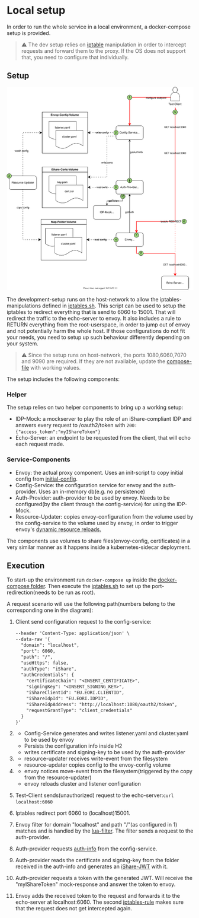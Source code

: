 # Local setup

In order to run the whole service in a local environment, a docker-compose setup is provided. 

> :warning:  The dev setup relies on [iptable](https://linux.die.net/man/8/iptables) manipulation 
> in order to intercept requests and forward them to the proxy. If the OS does not support that, you 
> need to configure that individually.


## Setup

![Dev-Setup](./compose-dev-setup.svg)

The development-setup runs on the host-network to allow the iptables-manipulations defined in [iptables.sh](./iptables.sh).
This script can be used to setup the iptables to redirect everything that is send to 6060 to 15001. That will redirect the traffic
to the echo-server to envoy. It also includes a rule to RETURN everything from the root-userspace, in order to jump out of envoy and
not potentially harm the whole host. If those configurations do not fit your needs, you need to setup up such behaviour differently
depending on your system.

> :warning:  Since the setup runs on host-network, the ports 1080,6060,7070 and 9090 are required. If they are not available, update the 
> [compose-file](./docker-compose.yaml) with working values.

The setup includes the following components:

### Helper

The setup relies on two helper components to bring up a working setup:

* IDP-Mock: a mockserver to play the role of an iShare-compliant IDP and answers every request to /oauth2/token with 
  ```200: {"access_token":"myIShareToken"}```
* Echo-Server: an endpoint to be requested from the client, that will echo each request made.

### Service-Components

* Envoy: the actual proxy component. Uses an init-script to copy initial config from [initial-config](./initial-config).
* Config-Service: the configuration service for envoy and the auth-provider. Uses an in-memory db(e.g. no persistence)
* Auth-Provider: auth-provider to be used by envoy. Needs to be configured(by the client through the config-service) for using the IDP-Mock.
* Resource-Updater: copies envoy-configuration from the volume used by the config-service to the volume used by envoy, in order to trigger envoy's [dynamic resource reloads.](https://www.envoyproxy.io/docs/envoy/latest/start/quick-start/configuration-dynamic-filesystem)

The components use volumes to share files(envoy-config, certificates) in a very similar manner as it happens inside a kubernetes-sidecar deployment.

## Execution

To start-up the environment run ```docker-compose up``` inside the [docker-compose folder](./). Then execute the [iptables.sh](./iptables.sh) to set up the port-redirection(needs to be run as root).

A request scenario will use the following path(numbers belong to the corresponding one in the diagram):


1. Client send configuration request to the config-service:
    ```curl curl --location --request POST 'localhost:9090/endpoint' \
    --header 'Content-Type: application/json' \
    --data-raw '{
      "domain": "localhost",
      "port": 6060,
      "path": "/",
      "useHttps": false,
      "authType": "iShare",
      "authCredentials": {
        "certificateChain": "<INSERT_CERTIFICATE>",
        "signingKey": "<INSERT_SIGNING_KEY>",
        "iShareClientId": "EU.EORI.CLIENTID",
        "iShareIdpId": "EU.EORI.IDPID",
        "iShareIdpAddress": "http://localhost:1080/oauth2/token",
        "requestGrantType": "client_credentials"
      }
    }' 
    ```


2. 
   - Config-Service generates and writes listener.yaml and cluster.yaml to be used by envoy
   - Persists the configuration info inside H2
   - writes certificate and signing-key to be used by the auth-provider


3. 
   - resource-updater receives write-event from the filesystem
   - resource-updater copies config to the envoy-config volume


4. 
   - envoy notices move-event from the filesystem(triggered by the copy from the resource-updater)
   - envoy reloads cluster and listener configuration


5.
    Test-Client sends(unauthorized) request to the echo-server:```curl localhost:6060```


6.
    Iptables redirect port 6060 to (localhost)15001.


7.
    Envoy filter for domain "localhost" and path "/"(as configured in 1) matches and is handled by the [lua-filter](https://www.envoyproxy.io/docs/envoy/latest/configuration/http/http_filters/lua_filter).
    The filter sends a request to the auth-provider.


8.
    Auth-provider requests [auth-info](https://github.com/wistefan/endpoint-auth-service/blob/initial-dev/api/endpoint-configuration-api.yaml#L120) from the config-service.


9.
    Auth-provider reads the certificate and signing-key from the folder received in the auth-info and generates an [iShare-JWT](https://dev.ishareworks.org/introduction/jwt.html)
    with it.


10.
    Auth-provider requests a token with the generated JWT. Will receive the "myIShareToken" mock-response and answer the token to envoy.


11.
    Envoy adds the received token to the request and forwards it to the echo-server at localhost:6060. The second [iptables-rule](./iptables.sh#8) makes 
    sure that the request does not get intercepted again.